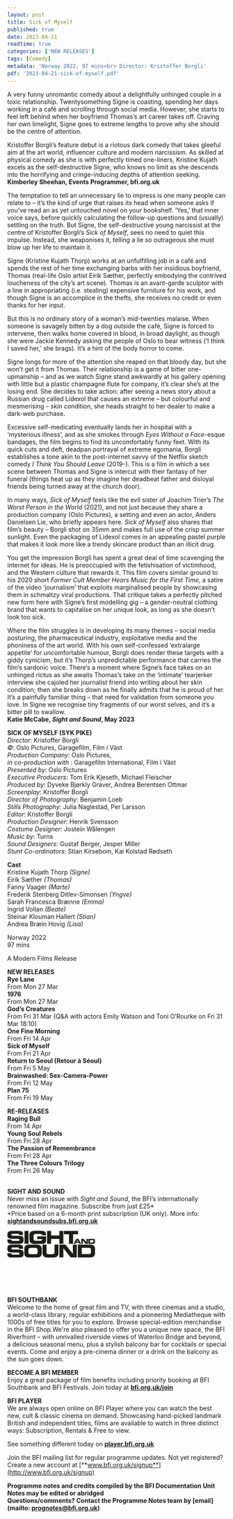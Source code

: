 ```yaml
---
layout: post
title: Sick of Myself
published: true
date: 2023-04-21
readtime: true
categories: ['NEW RELEASES']
tags: [Comedy]
metadata: 'Norway 2022, 97 mins<br> Director: Kristoffer Borgli'
pdf: '2023-04-21-sick-of-myself.pdf'
---
```


A very funny unromantic comedy about a delightfully unhinged couple in a toxic relationship. Twentysomething Signe is coasting, spending her days working in a café and scrolling through social media. However, she starts to feel left behind when her boyfriend Thomas’s art career takes off. Craving her own limelight, Signe goes to extreme lengths to prove why she should be the centre of attention.

Kristoffer Borgli’s feature debut is a riotous dark comedy that takes gleeful aim at the art world, influencer culture and modern narcissism. As skilled at physical comedy as she is with perfectly timed one-liners, Kristine Kujath excels as the self-destructive Signe, who knows no limit as she descends into the horrifying and cringe-inducing depths of attention seeking.  
**Kimberley Sheehan, Events Programmer, bfi.org.uk**

The temptation to tell an unnecessary lie to impress is one many people can relate to – it’s the kind of urge that raises its head when someone asks if you’ve read an as yet untouched novel on your bookshelf. ‘Yes,’ that inner voice says, before quickly calculating the follow-up questions and (usually) settling on the truth. But Signe, the self-destructive young narcissist at the centre of Kristoffer Borgli’s _Sick of Myself_, sees no need to quiet this impulse. Instead, she weaponises it, telling a lie so outrageous she must blow up her life to maintain it.

Signe (Kristine Kujath Thorp) works at an unfulfilling job in a café and spends the rest of her time exchanging barbs with her insidious boyfriend, Thomas (real-life Oslo artist Eirik Sæther, perfectly embodying the contrived loucheness of the city’s art scene). Thomas is an avant-garde sculptor with a line in appropriating (i.e. stealing) expensive furniture for his work, and though Signe is an accomplice in the thefts, she receives no credit or even thanks for her input.

But this is no ordinary story of a woman’s mid-twenties malaise. When someone is savagely bitten by a dog outside the café, Signe is forced to intervene, then walks home covered in blood, in broad daylight, as though she were Jackie Kennedy asking the people of Oslo to bear witness (‘I think I saved her,’ she brags). It’s a hint of the body horror to come.

Signe longs for more of the attention she reaped on that bloody day, but she won’t get it from Thomas. Their relationship is a game of bitter one-upmanship – and as we watch Signe stand awkwardly at his gallery opening with little but a plastic champagne flute for company, it’s clear she’s at the losing end. She decides to take action: after seeing a news story about a Russian drug called Lidexol that causes an extreme – but colourful and mesmerising – skin condition, she heads straight to her dealer to make a dark-web purchase.

Excessive self-medicating eventually lands her in hospital with a ‘mysterious illness’, and as she smokes through _Eyes Without a Face_-esque bandages, the film begins to find its uncomfortably funny feet. With its quick cuts and deft, deadpan portrayal of extreme egomania, Borgli establishes a tone akin to the post-internet savvy of the Netflix sketch comedy _I Think You Should Leave_ (2019-). This is a film in which a sex scene between Thomas and Signe is intercut with their fantasy of her funeral (things heat up as they imagine her deadbeat father and disloyal friends being turned away at the church door).

In many ways, _Sick of Myself_ feels like the evil sister of Joachim Trier’s _The Worst Person in the World_ (2021), and not just because they share a production company (Oslo Pictures), a setting and even an actor, Anders Danielsen Lie, who briefly appears here. _Sick of Myself_ also shares that film’s beauty – Borgli shot on 35mm and makes full use of the crisp summer sunlight. Even the packaging of Lidexol comes in an appealing pastel purple that makes it look more like a trendy skincare product than an illicit drug.

You get the impression Borgli has spent a great deal of time scavenging the internet for ideas. He is preoccupied with the fetishisation of victimhood, and the Western culture that rewards it. This film covers similar ground to his 2020 short _Former Cult Member Hears Music for the First Time_, a satire of the video ‘journalism’ that exploits marginalised people by showcasing them in schmaltzy viral productions. That critique takes a perfectly pitched new form here with Signe’s first modelling gig – a gender-neutral clothing brand that wants to capitalise on her unique look, as long as she doesn’t look too sick.

Where the film struggles is in developing its many themes – social media posturing, the pharmaceutical industry, exploitative media and the phoniness of the art world. With his own self-confessed ‘extralarge appetite’ for uncomfortable humour, Borgli does render these targets with a giddy cynicism, but it’s Thorp’s unpredictable performance that carries the film’s sardonic voice. There’s a moment where Signe’s face takes on an unhinged rictus as she awaits Thomas’s take on the ‘intimate’ tearjerker interview she cajoled her journalist friend into writing about her skin condition; then she breaks down as he finally admits that he is proud of her. It’s a painfully familiar thing – that need for validation from someone you love. In Signe we recognise tiny fragments of our worst selves, and it’s a bitter pill to swallow.  
**Katie McCabe, _Sight and Sound_, May 2023**
<br>

**SICK OF MYSELF (SYK PIKE)**  
_Director_: Kristoffer Borgli  
_©_: Oslo Pictures, Garagefilm, Film i Väst  
_Production Company_: Oslo Pictures,  
_in co-production with_ : Garagefilm International, Film i Väst  
_Presented by_: Oslo Pictures  
_Executive Producers_: Tom Erik Kjeseth, Michael Fleischer  
_Produced by_: Dyveke Bjørkly Graver, Andrea Berentsen Ottmar  
_Screenplay_: Kristoffer Borgli  
_Director of Photography_: Benjamin Loeb  
_Stills Photography_: Julia Naglestad, Per Larsson  
_Editor_: Kristoffer Borgli  
_Production Designer_: Henrik Svensson  
_Costume Designer_: Jostein Wålengen  
_Music by_: Turns  
_Sound Designers_: Gustaf Berger, Jesper Miller  
_Stunt Co-ordinators_: Stian Kirsebom, Kai Kolstad Rødseth  

**Cast**  
Kristine Kujath Thorp _(Signe)_  
Eirik Sæther _(Thomas)_  
Fanny Vaager _(Marte)_  
Frederik Stenberg Ditlev-Simonsen _(Yngve)_  
Sarah Francesca Brænne _(Emma)_  
Ingrid Vollan _(Beate)_  
Steinar Klouman Hallert _(Stian)_  
Andrea Bræin Hovig _(Lisa)_  

Norway 2022  
97 mins  

A Modern Films Release  

**NEW RELEASES**  
**Rye Lane**  
From Mon 27 Mar  
**1976**  
From Mon 27 Mar  
**God’s Creatures**  
From Fri 31 Mar (Q&A with actors Emily Watson and Toni O’Rourke on Fri 31 Mar 18:10)  
**One Fine Morning**  
From Fri 14 Apr  
**Sick of Myself**  
From Fri 21 Apr  
**Return to Seoul (Retour à Séoul)**  
From Fri 5 May  
**Brainwashed: Sex-Camera-Power**  
From Fri 12 May  
**Plan 75**  
From Fri 19 May  

**RE-RELEASES**  
**Raging Bull**  
From 14 Apr  
**Young Soul Rebels**  
From Fri 28 Apr  
**The Passion of Remembrance**  
From Fri 28 Apr  
**The Three Colours Trilogy**  
From Fri 26 May  
<br>

**SIGHT AND SOUND**<br>
Never miss an issue with _Sight and Sound_, the BFI’s internationally renowned film magazine. Subscribe from just £25*<br>
*Price based on a 6-month print subscription (UK only). More info: [**sightandsoundsubs.bfi.org.uk**](https://sightandsoundsubs.bfi.org.uk/subscribe)

<img style="float: left;" src="/img/sight-and-sound.jpg" width="40%" height="40%"><br><br><br><br><br><br><br><br>

**BFI SOUTHBANK**  
Welcome to the home of great film and TV, with three cinemas and a studio, a world-class library, regular exhibitions and a pioneering Mediatheque with 1000s of free titles for you to explore. Browse special-edition merchandise in the BFI Shop.We&#39;re also pleased to offer you a unique new space, the BFI Riverfront – with unrivalled riverside views of Waterloo Bridge and beyond, a delicious seasonal menu, plus a stylish balcony bar for cocktails or special events. Come and enjoy a pre-cinema dinner or a drink on the balcony as the sun goes down.  

**BECOME A BFI MEMBER**  
Enjoy a great package of film benefits including priority booking at BFI Southbank and BFI Festivals. Join today at [**bfi.org.uk/join**](http://www.bfi.org.uk/join)  

**BFI PLAYER**  
 We are always open online on BFI Player where you can watch the best new, cult &amp; classic cinema on demand. Showcasing hand-picked landmark British and independent titles, films are available to watch in three distinct ways: Subscription, Rentals &amp; Free to view.  

See something different today on [**player.bfi.org.uk**](https://player.bfi.org.uk)  

Join the BFI mailing list for regular programme updates. Not yet registered? Create a new account at [**www.bfi.org.uk/signup**](http://www.bfi.org.uk/signup)

**Programme notes and credits compiled by the BFI Documentation Unit  
Notes may be edited or abridged  
Questions/comments? Contact the Programme Notes team by [email](mailto: prognotes@bfi.org.uk)**
<!--stackedit_data:
eyJoaXN0b3J5IjpbLTE2NzQyMTU3MzRdfQ==
-->
